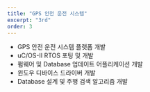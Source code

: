 ```yaml
---
title: "GPS 안전 운전 시스템"
excerpt: "3rd"
order: 3
---
```




- GPS 안전 운전 시스템 플랫폼 개발
- uC/OS-II RTOS 포팅 및 개발
- 펌웨어 및 Database 업데이트 어플리케이션 개발
- 윈도우 디바이스 드라이버 개발
- Database 설계 및 주행 검색 알고리즘 개발


